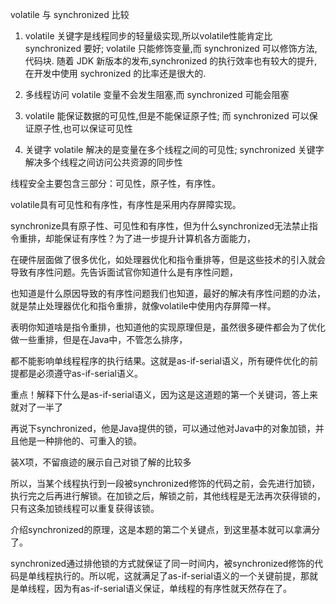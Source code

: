 volatile 与 synchronized 比较

1) volatile 关键字是线程同步的轻量级实现,所以volatile性能肯定比 synchronized 要好; volatile 只能修饰变量,而 synchronized 
可以修饰方法,代码块. 随着 JDK 新版本的发布,synchronized 的执行效率也有较大的提升,在开发中使用 sychronized 的比率还是很大的. 

2) 多线程访问 volatile 变量不会发生阻塞,而 synchronized 可能会阻塞

3) volatile 能保证数据的可见性,但是不能保证原子性; 而 synchronized 可以保证原子性,也可以保证可见性

4) 关键字 volatile 解决的是变量在多个线程之间的可见性; synchronized 关键字解决多个线程之间访问公共资源的同步性


线程安全主要包含三部分：可见性，原子性，有序性。

volatile具有可见性和有序性，有序性是采用内存屏障实现。

synchronize具有原子性、可见性和有序性，但为什么synchronized无法禁止指令重排，却能保证有序性？为了进一步提升计算机各方面能力，

在硬件层面做了很多优化，如处理器优化和指令重排等，但是这些技术的引入就会导致有序性问题。先告诉面试官你知道什么是有序性问题，

也知道是什么原因导致的有序性问题我们也知道，最好的解决有序性问题的办法，就是禁止处理器优化和指令重排，就像volatile中使用内存屏障一样。

表明你知道啥是指令重排，也知道他的实现原理但是，虽然很多硬件都会为了优化做一些重排，但是在Java中，不管怎么排序，

都不能影响单线程程序的执行结果。这就是as-if-serial语义，所有硬件优化的前提都是必须遵守as-if-serial语义。

重点！解释下什么是as-if-serial语义，因为这是这道题的第一个关键词，答上来就对了一半了

再说下synchronized，他是Java提供的锁，可以通过他对Java中的对象加锁，并且他是一种排他的、可重入的锁。

装X项，不留痕迹的展示自己对锁了解的比较多

所以，当某个线程执行到一段被synchronized修饰的代码之前，会先进行加锁，执行完之后再进行解锁。在加锁之后，解锁之前，其他线程是无法再次获得锁的，只有这条加锁线程可以重复获得该锁。

介绍synchronized的原理，这是本题的第二个关键点，到这里基本就可以拿满分了。

synchronized通过排他锁的方式就保证了同一时间内，被synchronized修饰的代码是单线程执行的。所以呢，这就满足了as-if-serial语义的一个关键前提，那就是单线程，因为有as-if-serial语义保证，单线程的有序性就天然存在了。